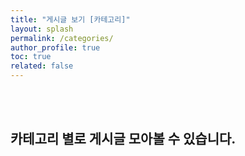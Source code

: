 ```yaml
---
title: "게시글 보기 [카테고리]"
layout: splash
permalink: /categories/
author_profile: true
toc: true
related: false
---
```


<br><br>

카테고리 별로 게시글 모아볼 수 있습니다.
--------------------------------

<br><br>


